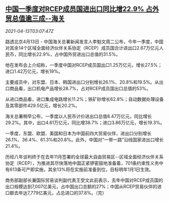<!--1618284662000-->
[中国一季度对RCEP成员国进出口同比增22.9% 占外贸总值逾三成--海关](https://cn.reuters.com/article/china-q1-rcep-export-0413-idCNKBS2C008O)
------

<div><i>2021-04-13T03:07:47Z</i></div><p>路透北京4月13日 - 中国海关总署新闻发言人李魁文周二公布，今年一季度，中国对其余14个区域全面经济伙伴关系协定（RCEP）成员国合计进出口2.67万亿元人民币，同比增长22.9%，占中国外贸进出口总值的31.5%。</p><p>他在发布会上介绍称，一季度中国对RCEP成员国出口1.25万亿元，增长27.5%；进口1.42万亿元，增长19%。</p><p>主要成员中，对东盟、日本、韩国进出口分别增长26.1%、20.8%和19.5%。从出口商品看，出口机电产品增长28.7%，占对RCEP成员国出口总值的53%。</p><p>从进口商品看，进口集成电路增长11.2%；铁矿砂增长62.8%；自动数据处理设备及其零部件429.5亿元，增长20.2%。</p><p>海关总署稍早公布，一季度以人民币计价进出口总值8.47万亿元，同比增长29.2%。其中，出口4.61万亿元，同比增38.7%；进口3.86万亿元，增长19.3%。</p><p>一季度，东盟、欧盟、美国和日本为中国前四大贸易伙伴，进出口分别增长26.1%、36.4%、61.3%和20.8%。此外，中国对“一带一路”沿线国家进出口增长21.4%。</p><p>历经八年谈判终于在去年11月签署的全球最大自由贸易区--区域全面经济伙伴关系协定（RCEP），为推进其尽快落地中国正紧锣密鼓地准备着，701条约束性义务中有613条可产即实施，其余13%将在实施前准备到位，目标明年1月1日生效。</p><p>商务部副部长兼国际贸易谈判副代表王受文此前表示，去年中国对RCEP成员国的出口规模达到7,007亿美元，占中国出口总额的27%；中国从RCEP贸易伙伴的进口额去年达7,779亿美元，占总进口的37.8%。（完）</p>
